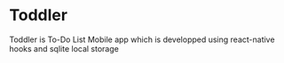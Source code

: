 # Toddler

Toddler is To-Do List Mobile app which is developped using react-native hooks and sqlite local storage


